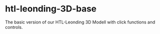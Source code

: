 # htl-leonding-3D-base
The basic version of our HTL-Leonding 3D Modell with click functions and controls.

